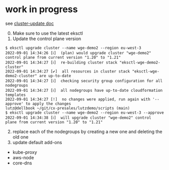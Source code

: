 # work in progress

see [cluster-update doc](https://eksctl.io/usage/cluster-upgrade/)


0. Make sure to use the latest eksctl
1. Update the control plane version
```
$ eksctl upgrade cluster --name wge-demo2 --region eu-west-3
2022-09-01 14:34:26 [ℹ]  (plan) would upgrade cluster "wge-demo2" control plane from current version "1.20" to "1.21"
2022-09-01 14:34:27 [ℹ]  re-building cluster stack "eksctl-wge-demo2-cluster"
2022-09-01 14:34:27 [✔]  all resources in cluster stack "eksctl-wge-demo2-cluster" are up-to-date
2022-09-01 14:34:27 [ℹ]  checking security group configuration for all nodegroups
2022-09-01 14:34:27 [ℹ]  all nodegroups have up-to-date cloudformation templates
2022-09-01 14:34:27 [!]  no changes were applied, run again with '--approve' to apply the changes
lutz@dellbook ~/git/cx-presales/lutzdemo/scripts (main) 
$ eksctl upgrade cluster --name wge-demo2 --region eu-west-3 --approve
2022-09-01 14:34:38 [ℹ]  will upgrade cluster "wge-demo2" control plane from current version "1.20" to "1.21"
```

2. replace each of the nodegroups by creating a new one and deleting the old one
3. update default add-ons
* kube-proxy
* aws-node
* core-dns
